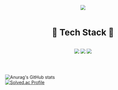 
<!--
**SangKyunSeo/SangKyunSeo** is a ✨ _special_ ✨ repository because its `README.md` (this file) appears on your GitHub profile.

Here are some ideas to get you started:

- 🔭 I’m currently working on ...
- 🌱 I’m currently learning ...
- 👯 I’m looking to collaborate on ...
- 🤔 I’m looking for help with ...
- 💬 Ask me about ...
- 📫 How to reach me: ...
- 😄 Pronouns: ...
- ⚡ Fun fact: ...
-->


<div align="center">
<img src="https://capsule-render.vercel.app/api?type=soft&color=auto&height=300&section=header&text=SangKyunSeo%20&fontSize=90" />
</div>
<br>
<div align="center">
  <h1>
    🔨 Tech Stack 🔨
</div>
<br>
<div align="center">
<a target="_blank"><img src="https://img.shields.io/badge/Android Studio-3DDC84?style=plastic&logo=Android Studio&logoColor=000080"/></a>
<a target="_blank"><img src="https://img.shields.io/badge/Firebase-FFCA28?style=plastic&logo=Firebase&logoColor=aa0000"/></a>
<a target="_blank"><img src="https://img.shields.io/badge/Java-007396?style=plastic&logo=Java&logoColor=white"/></a>
</div>
<br>
<br>
<br>

![Anurag's GitHub stats](https://github-readme-stats.vercel.app/api?username=SangKyunSeo&show_icons=true&theme=tokyonight)
<br>
[![Solved.ac Profile](http://mazassumnida.wtf/api/v2/generate_badge?boj=qaz0802)](https://solved.ac/qaz0802/)

